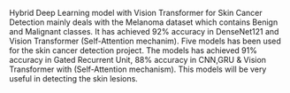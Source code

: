 Hybrid Deep Learning model with Vision Transformer for Skin Cancer Detection mainly deals with the Melanoma dataset which contains Benign and Malignant classes. 
It has achieved 92% accuracy in DenseNet121 and Vision Transformer (Self-Attention mechanim). Five models has been used for the skin cancer detection project. 
The models has achieved 91% accuracy in Gated Recurrent Unit, 88% accuracy in CNN,GRU & Vision Transformer with (Self-Attention mechanism). 
This models will be very useful in detecting the skin lesions.
